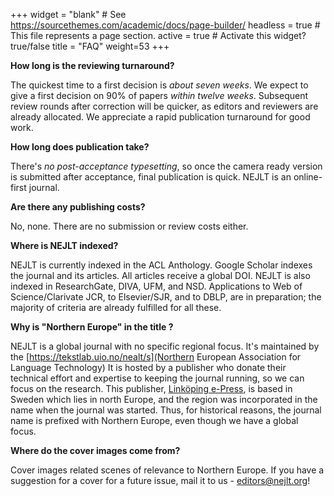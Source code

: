 +++
widget = "blank"  # See https://sourcethemes.com/academic/docs/page-builder/
headless = true  # This file represents a page section.
active = true  # Activate this widget? true/false
title = "FAQ"
weight=53
+++

__How long is the reviewing turnaround?__

The quickest time to a first decision is *about seven weeks*. We expect to give a first decision on 90% of papers *within twelve weeks*. Subsequent review rounds after correction will be quicker, as editors and reviewers are already allocated. We appreciate a rapid publication turnaround for good work. 

__How long does publication take?__

There's *no post-acceptance typesetting*, so once the camera ready version is submitted after acceptance, final publication is quick. NEJLT is an online-first journal.

__Are there any publishing costs?__

No, none. There are no submission or review costs either.

__Where is NEJLT indexed?__

NEJLT is currently indexed in the ACL Anthology. Google Scholar indexes the journal and its articles. All articles receive a global DOI. NEJLT is also indexed in ResearchGate, DIVA, UFM, and NSD. Applications to Web of Science/Clarivate JCR, to Elsevier/SJR, and to DBLP, are in preparation; the majority of criteria are already fulfilled for all these.

__Why is "Northern Europe" in the title ?__

NEJLT is a global journal with no specific regional focus. It's maintained by the [https://tekstlab.uio.no/nealt/s](Northern European Association for Language Technology) It is hosted by a publisher who donate their technical effort and expertise to keeping the journal running, so we can focus on the research. This publisher, [Linköping e-Press](https://liu.se/en/article/epress), is based in Sweden which lies in north Europe, and the region was incorporated in the name when the journal was started. Thus, for historical reasons, the journal name is prefixed with Northern Europe, even though we have a global focus.

__Where do the cover images come from?__

Cover images related scenes of relevance to Northern Europe. If you have a suggestion for a cover for a future issue, mail it to us - [editors@nejlt.org](editors@nejlt.org)!